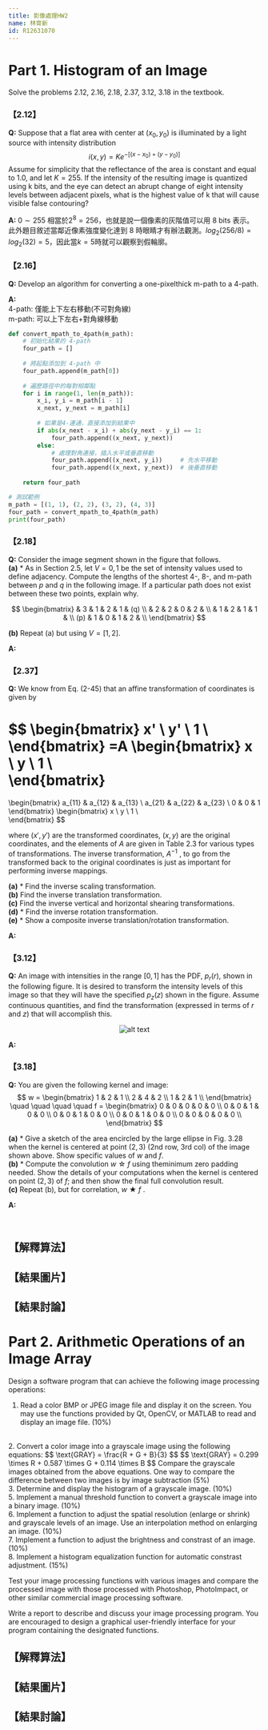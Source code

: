 ```yaml
---
title: 影像處理HW2
name: 林育新
id: R12631070
---
```


# Part 1. Histogram of an Image
Solve the problems 2.12, 2.16, 2.18, 2.37, 3.12, 3.18 in the textbook.  

### 【2.12】
**Q:** Suppose that a flat area with center at $(x_0, y_0)$ is illuminated by a light source with intensity distribution  
$$
i(x, y) = K e^{-[(x - x_0) + (y - y_0)]}
$$
Assume for simplicity that the reflectance of the area is constant and equal to 1.0, and let $K = 255$. If the intensity of the resulting image is quantized using k bits, and the eye can detect an abrupt change of eight intensity levels between adjacent pixels, what is the highest value of k that will cause visible false contouring?  

**A:** $0 \sim 255$ 相當於$2^8=256$，也就是說一個像素的灰階值可以用 8 bits 表示。此外題目敘述當鄰近像素強度變化達到 8 時眼睛才有辦法觀測。$log_{2}(256/8) = log_{2}(32) = 5$，因此當$k = 5$時就可以觀察到假輪廓。
 


### 【2.16】
**Q:** Develop an algorithm for converting a one-pixelthick m-path to a 4-path.  

**A:**   
4-path: 僅能上下左右移動(不可對角線)  
m-path: 可以上下左右+對角線移動  
```python
def convert_mpath_to_4path(m_path):
    # 初始化結果的 4-path
    four_path = []
    
    # 將起點添加到 4-path 中
    four_path.append(m_path[0])
    
    # 遍歷路徑中的每對相鄰點
    for i in range(1, len(m_path)):
        x_i, y_i = m_path[i - 1]
        x_next, y_next = m_path[i]
        
        # 如果是4-連通，直接添加到結果中
        if abs(x_next - x_i) + abs(y_next - y_i) == 1:
            four_path.append((x_next, y_next))
        else:
            # 處理對角連接，插入水平或垂直移動
            four_path.append((x_next, y_i))     # 先水平移動
            four_path.append((x_next, y_next))  # 後垂直移動
    
    return four_path

# 測試範例
m_path = [(1, 1), (2, 2), (3, 2), (4, 3)]
four_path = convert_mpath_to_4path(m_path)
print(four_path)
```



### 【2.18】
**Q:**  Consider the image segment shown in the figure that follows.  
**(a)** * As in Section 2.5, let $V = {0,1}$ be the set
of intensity values used to define adjacency. Compute the lengths of the shortest 4-, 8-, and m-path between $p$ and $q$ in the following image. If a particular path does not exist between these two points, explain why.

$$
\begin{bmatrix}
    & 3 & 1 & 2 & 1 & (q) \\
    & 2 & 2 & 0 & 2 & \\
    & 1 & 2 & 1 & 1 & \\
    (p) & 1 & 0 & 1 & 2 & \\
\end{bmatrix}
$$

**(b)** Repeat (a) but using $V = [1, 2]$.

**A:** 



### 【2.37】
**Q:** We know from Eq. (2-45) that an affine transformation of coordinates is given by  

$$
\begin{bmatrix}
    x' \\
    y' \\
    1 \\
\end{bmatrix}
=A
\begin{bmatrix}
  x \\
  y \\
  1 \\  
\end{bmatrix}
=
\begin{bmatrix}
    a_{11} & a_{12} & a_{13} \\
a_{21} & a_{22} & a_{23} \\
0 & 0 & 1
\end{bmatrix}
\begin{bmatrix}
  x \\
  y \\
  1 \\  
\end{bmatrix}
$$

where $(x',y')$ are the transformed coordinates, $(x,y)$ are the original coordinates, and the elements of $A$ are given in Table 2.3 for various types of transformations. The inverse transformation, $A^{−1}$ , to go from the transformed back to the original coordinates is just as important for performing inverse mappings.

**(a)** * Find the inverse scaling transformation.  
**(b)** Find the inverse translation transformation.  
**(c)** Find the inverse vertical and horizontal shearing transformations.  
**(d)** * Find the inverse rotation transformation.  
**(e)** * Show a composite inverse translation/rotation transformation.  

**A:** 



### 【3.12】
**Q:** An image with intensities in the range $[0,1]$ has the PDF, $p_r(r)$, shown in the following figure. It is desired to transform the intensity levels of this image so that they will have the specified $p_z(z)$ shown in the figure. Assume continuous quantities, and find the transformation (expressed in terms of $r$ and $z$) that will accomplish this.  
<p align="center">
    <img src="image.png" alt="alt text">
</p>

**A:** 



### 【3.18】
**Q:** You are given the following kernel and image:
$$
w = 
\begin{bmatrix}
    1 & 2 & 1 \\
    2 & 4 & 2 \\
    1 & 2 & 1 \\
\end{bmatrix}
\quad \quad \quad \quad
f = 
\begin{bmatrix}
    0 & 0 & 0 & 0 & 0 \\
    0 & 0 & 1 & 0 & 0 \\
    0 & 0 & 1 & 0 & 0 \\
    0 & 0 & 1 & 0 & 0 \\
    0 & 0 & 0 & 0 & 0 \\
\end{bmatrix}
$$

**(a)** * Give a sketch of the area encircled by the large ellipse in Fig. 3.28 when the kernel is centered at point $(2,3)$ (2nd row, 3rd col) of the image shown above. Show specific values of $w$ and $f$.  
**(b)** * Compute the convolution $w$ ☆ $f$ using theminimum zero padding needed. Show the details of your computations when the kernel is centered on point $(2,3)$ of $f$; and then show the final full convolution result.  
**(c)** Repeat (b), but for correlation, $w$ ★ $f$ .

**A:** 


<br/>

## 【解釋算法】



## 【結果圖片】


## 【結果討論】


# Part 2. Arithmetic Operations of an Image Array
Design a software program that can achieve the following image processing operations:  
1. Read a color BMP or JPEG image file and display it on the screen. You may use the functions provided by Qt, OpenCV, or MATLAB to read and display an image file. (10%)  
<br/>
2. Convert a color image into a grayscale image using the following equations:  
    $$
    \text{GRAY} = \frac{R + G + B}{3}
    $$
    $$
    \text{GRAY} = 0.299 \times R + 0.587 \times G + 0.114 \times B
    $$
    Compare the grayscale images obtained from the above equations. One way to compare the difference between two images is by image subtraction (5%)  
<br/>
3. Determine and display the histogram of a grayscale image. (10%)  
<br/>
5. Implement a manual threshold function to convert a grayscale image into a binary image. (10%)  
<br/>
6. Implement a function to adjust the spatial resolution (enlarge or shrink) and grayscale levels of an image. Use an interpolation method on enlarging an image. (10%)  
<br/>
7. Implement a function to adjust the brightness and constrast of an image. (10%)  
<br/>
8. Implement a histogram equalization function for automatic constrast adjustment. (15%)  
<br/>

Test your image processing functions with various images and compare the processed image with those processed with Photoshop, PhotoImpact, or other similar commercial image processing software.

Write a report to describe and discuss your image processing program. You are encouraged to design a graphical user-friendly interface for your program containing the designated functions.
<!-- <br/> -->

## 【解釋算法】

## 【結果圖片】

## 【結果討論】
